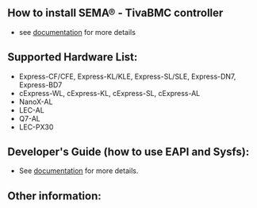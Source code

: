 
## How to install SEMA® - TivaBMC controller
* see [documentation](https://adlinktech.github.io/sema/HowToInstallonLinux.html) for more details

## Supported Hardware List:
* Express-CF/CFE, Express-KL/KLE, Express-SL/SLE, Express-DN7, Express-BD7
* cExpress-WL, cExpress-KL, cExpress-SL, cExpress-AL
* NanoX-AL
* LEC-AL
* Q7-AL
* LEC-PX30

## Developer's Guide (how to use EAPI and Sysfs): 
* See [documentation](https://adlinktech.github.io/sema/DeveloperGuide.html) for more details.

   
## Other information:

